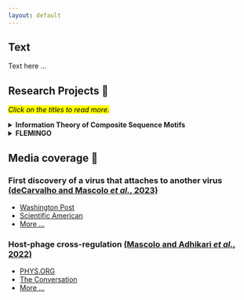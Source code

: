```yaml
---
layout: default
---
```


<!-- Google tag (gtag.js) -->
<script async src="https://www.googletagmanager.com/gtag/js?id=G-WL39373EB2"></script>
<script>
  window.dataLayer = window.dataLayer || [];
  function gtag(){dataLayer.push(arguments);}
  gtag('js', new Date());

  gtag('config', 'G-WL39373EB2');
</script>

## Text

Text here ...


## Research Projects 🔬
<mark><i>Click on the titles to read more.</i></mark>

<details>
<summary><strong>Information Theory of Composite Sequence Motifs</strong></summary>
Through nucleotide conservation, the genomic positions that must be bound by transcription factors can provide information.
The information content (named *Rsequence*) can be measured (in *bits*) and happens to be nearly equal to the amount of information theoretically required for the target location to be accomplishable (a quantity named *Rfrequency*) [(Schneider *et al.*, 1986)](https://doi.org/10.1016/0022-2836(86)90165-8). I proposed a generalized framework for this fundational theory that can be used to describe the evolution of *composite* sequence motifs of *n* elements [(Mascolo & Erill, 2024)](https://doi.org/10.1101/2024.11.11.623117).
The classical theory by Schenider can be seen as a special case where *n=1*.
I also show how this framework can be applied to study different aspects of target recognition mediated by molecular complexes (how protein flexibility can co-evolve with spacer variability, the thermodynamic efficiency of different recruitment strategies, and the effect of mutation spectra on the evolvability of different information-encoding strategies).

</details>


<details>
<summary><strong>FLEMINGO</strong></summary>
I developed a motif discovery tool that can discover *composite motifs* (see [Composite Sequence Motifs](#Information-Theory-of-Composite-Sequence-Motifs)) in biological data (sets of co-regulated promoters) through evolutionary computation.
</details>

## Media coverage 📰
### First discovery of a virus that attaches to another virus [(deCarvalho and Mascolo *et al.*, 2023)](https://www.nature.com/articles/s41396-023-01548-0)
* [Washington Post](https://www.washingtonpost.com/science/2023/11/13/mindflayer-virus-discovered-maryland/)
* [Scientific American](https://www.scientificamerican.com/article/vampire-viruses-prey-on-other-viruses-to-replicate-themselves-and-may-hold-the-key-to-new-antiviral-therapies/)
* [More ...](https://nature.altmetric.com/details/155926514/news)

### Host-phage cross-regulation [(Mascolo and Adhikari *et al.*, 2022)](https://doi.org/10.3389/fmicb.2022.918015)
* [PHYS.ORG](https://phys.org/news/2022-09-viruses-eyes-ears.html)
* [The Conversation](https://theconversation.com/viruses-may-be-watching-you-some-microbes-lie-in-wait-until-their-hosts-unknowingly-give-them-the-signal-to-start-multiplying-and-kill-them-189949)
* [More ...](https://loop-impact.frontiersin.org/impact/article/918015#socialbuzz)


